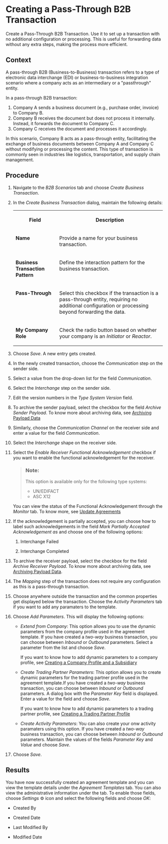 <!-- loio6dd03a45e6d74b63935a7ecef70932b1 -->

<link rel="stylesheet" type="text/css" href="../css/sap-icons.css"/>

# Creating a Pass-Through B2B Transaction

Create a Pass-Through B2B Transaction. Use it to set up a transaction with no additional configuration or processing. This is useful for forwarding data without any extra steps, making the process more efficient.



## Context

A pass-through B2B \(Business-to-Business\) transaction refers to a type of electronic data interchange \(EDI\) or business-to-business integration scenario where a company acts as an intermediary or a "passthrough" entity.

In a pass-through B2B transaction:

1.  Company A sends a business document \(e.g., purchase order, invoice\) to Company B.
2.  Company B receives the document but does not process it internally. Instead, it forwards the document to Company C.
3.  Company C receives the document and processes it accordingly.

In this scenario, Company B acts as a pass-through entity, facilitating the exchange of business documents between Company A and Company C without modifying or processing the content. This type of transaction is commonly seen in industries like logistics, transportation, and supply chain management.



## Procedure

1.  Navigate to the *B2B Scenarios* tab and choose *Create Business Transaction*.

2.  In the *Create Business Transaction* dialog, maintain the following details:


    <table>
    <tr>
    <th valign="top">

    Field
    
    </th>
    <th valign="top">

    Description
    
    </th>
    </tr>
    <tr>
    <td valign="top">
    
    **Name**
    
    </td>
    <td valign="top">
    
    Provide a name for your business transaction.
    
    </td>
    </tr>
    <tr>
    <td valign="top">
    
    **Business Transaction Pattern**
    
    </td>
    <td valign="top">
    
    Define the interaction pattern for the business transaction.
    
    </td>
    </tr>
    <tr>
    <td valign="top">
    
    **Pass-Through**
    
    </td>
    <td valign="top">
    
    Select this checkbox if the transaction is a pass-through entity, requiring no additional configuration or processing beyond forwarding the data.
    
    </td>
    </tr>
    <tr>
    <td valign="top">
    
    **My Company Role**
    
    </td>
    <td valign="top">
    
    Check the radio button based on whether your company is an *Initiator* or *Reactor*.
    
    </td>
    </tr>
    </table>
    
3.  Choose *Save*. A new entry gets created.

4.  In the newly created transaction, choose the *Communication* step on the sender side.

5.  Select a value from the drop-down list for the field *Communication*.

6.  Select the *Interchange* step on the sender side.

7.  Edit the version numbers in the *Type System Version* field.

8.  To archive the sender payload, select the checkbox for the field *Archive Sender Payload*. To know more about archiving data, see [Archiving Payload Data](archiving-payload-data-b927e01.md)

9.  Similarly, choose the *Communication Channel* on the receiver side and enter a value for the field *Communication*.

10. Select the *Interchange* shape on the receiver side.

11. Select the *Enable Receiver Functional Acknowledgement* checkbox if you want to enable the functional acknowledgement for the receiver.

    > ### Note:  
    > This option is available only for the following type systems:
    > 
    > -   UN/EDIFACT
    > -   ASC X12

    You can view the status of the Functional Acknowledgement through the *Monitor* tab. To know more, see [Update Agreements](update-agreements-b5e1fc9.md)

12. If the acknowledgement is partially accepted, you can choose how to label such acknowledgements in the field *Mark Partially Accepted Acknowledgement as* and choose one of the following options:

    1.  Interchange Failed

    2.  Interchange Completed


13. To archive the receiver payload, select the checkbox for the field *Archive Receiver Payload*. To know more about archiving data, see [Archiving Payload Data](archiving-payload-data-b927e01.md).

14. The *Mapping* step of the transaction does not require any configuration as this is a pass-through transaction.

15. Choose anywhere outside the transaction and the common properties get displayed below the transaction. Choose the *Activity Parameters* tab if you want to add any paramaters to the template.

16. Choose *Add Parameters*. This will display the following options:

    -   *Extend from Company*: This option allows you to use the dynamic parameters from the company profile used in the agreement template. If you have created a *two-way* business transaction, you can choose between *Inbound* or *Outbound* parameters. Select a parameter from the list and choose *Save*.

        If you want to know how to add dynamic parameters to a company profile, see [Creating a Company Profile and a Subsidiary](creating-a-company-profile-and-a-subsidiary-909d928.md)

    -   *Create Trading Partner Parameters*: This option allows you to create dynamic parameters for the trading partner profile used in the agreement template.If you have created a *two-way* business transaction, you can choose between *Inbound* or *Outbound* parameters. A dialog box with the *Parameter Key* field is displayed. Enter a value for the field and choose *Save*.

        If you want to know how to add dynamic parameters to a trading partner profile, see [Creating a Trading Partner Profile](creating-a-trading-partner-profile-542fb11.md) 

    -   *Create Activity Parameters*: You can also create your onw activity paramaters using this option. If you have created a *two-way* business transaction, you can choose between *Inbound* or *Outbound* parameters. Maintain the values of the fields *Parameter Key* and *Value* and choose *Save*.

17. Choose *Save*.




<a name="loio6dd03a45e6d74b63935a7ecef70932b1__result_ckl_5j5_pqb"/>

## Results

You have now successfully created an agreement template and you can view the template details under the *Agreement Templates* tab. You can also view the administrative information under the tab. To enable those fields, choose *Settings* :gear: icon and select the following fields and choose *OK*:

-   Created By

-   Created Date
-   Last Modified By
-   Modified Date


